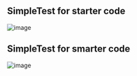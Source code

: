 ## SimpleTest for starter code

![image](https://user-images.githubusercontent.com/62541370/193397355-78ba0ed0-5b2e-442a-ad76-79a96487258d.png)

## SimpleTest for smarter code

![image](https://user-images.githubusercontent.com/62541370/193408504-6470c898-83d1-4b2e-bbd4-928b757095d5.png)
